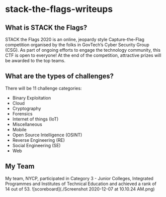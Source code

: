 # stack-the-flags-writeups
## What is STACK the Flags?
STACK the Flags 2020 is an online, jeopardy style Capture-the-Flag competition organised by the folks in GovTech’s Cyber Security Group (CSG). As part of ongoing efforts to engage the technology community, this CTF is open to everyone! At the end of the competition, attractive prizes will be awarded to the top teams.
## What are the types of challenges?
There will be 11 challenge categories:

- Binary Exploitation
- Cloud
- Cryptography
- Forensics
- Internet of things (IoT)
- Miscellaneous
- Mobile
- Open Source Intelligence (OSINT)
- Reverse Engineering (RE)
- Social Engineering (SE)
- Web

## My Team
My team, NYCP, participated in Category 3 - Junior Colleges, Integrated Programmes and Institutes of Technical Education and achieved a rank of 14 out of 53.
![scoreboard](./Screenshot 2020-12-07 at 10.10.24 AM.png)
